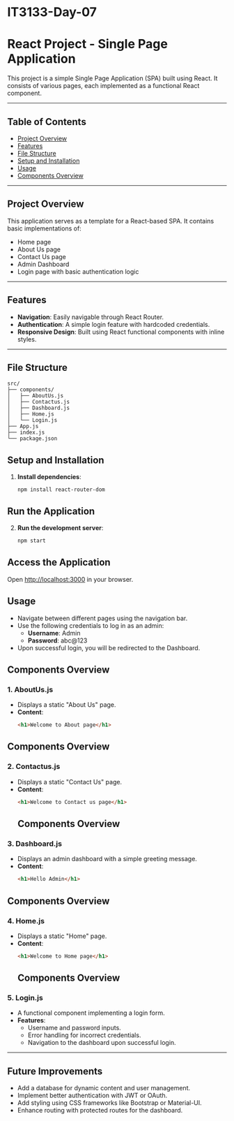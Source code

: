 # IT3133-Day-07

# React Project - Single Page Application

This project is a simple Single Page Application (SPA) built using React. It consists of various pages, each implemented as a functional React component.

---

## Table of Contents
- [Project Overview](#project-overview)
- [Features](#features)
- [File Structure](#file-structure)
- [Setup and Installation](#setup-and-installation)
- [Usage](#usage)
- [Components Overview](#components-overview)

---

## Project Overview

This application serves as a template for a React-based SPA. It contains basic implementations of:
- Home page
- About Us page
- Contact Us page
- Admin Dashboard
- Login page with basic authentication logic

---

## Features

- **Navigation**: Easily navigable through React Router.
- **Authentication**: A simple login feature with hardcoded credentials.
- **Responsive Design**: Built using React functional components with inline styles.

---

## File Structure

```plaintext
src/
├── components/
│   ├── AboutUs.js
│   ├── Contactus.js
│   ├── Dashboard.js
│   ├── Home.js
│   └── Login.js
├── App.js
├── index.js
└── package.json
```

## Setup and Installation

1. **Install dependencies**:
   ```
   npm install react-router-dom
   ```

## Run the Application

2. **Run the development server**:
   ```bash
   npm start
   ```
## Access the Application

Open [http://localhost:3000](http://localhost:3000) in your browser.

## Usage

- Navigate between different pages using the navigation bar.
- Use the following credentials to log in as an admin:
  - **Username**: Admin
  - **Password**: abc@123
- Upon successful login, you will be redirected to the Dashboard.

## Components Overview

### 1. AboutUs.js

- Displays a static "About Us" page.  
- **Content**:
  ```html
  <h1>Welcome to About page</h1>
  ```
## Components Overview

### 2. Contactus.js

- Displays a static "Contact Us" page.  
- **Content**:
  ```html
  <h1>Welcome to Contact us page</h1>
  ```
  ## Components Overview

### 3. Dashboard.js

- Displays an admin dashboard with a simple greeting message.  
- **Content**:
  ```html
  <h1>Hello Admin</h1>
  ```
## Components Overview

### 4. Home.js

- Displays a static "Home" page.  
- **Content**:
  ```html
  <h1>Welcome to Home page</h1>
  ```
  ## Components Overview

### 5. Login.js

- A functional component implementing a login form.  
- **Features**:
  - Username and password inputs.
  - Error handling for incorrect credentials.
  - Navigation to the dashboard upon successful login.

---

## Future Improvements

- Add a database for dynamic content and user management.
- Implement better authentication with JWT or OAuth.
- Add styling using CSS frameworks like Bootstrap or Material-UI.
- Enhance routing with protected routes for the dashboard.

  


